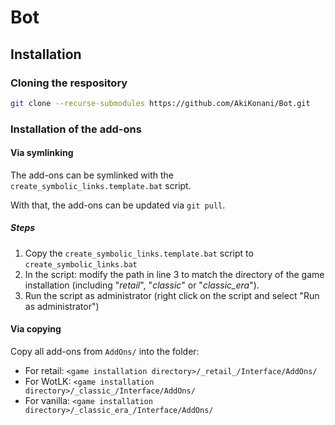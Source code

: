 # Bot

## Installation

### Cloning the respository

```sh
git clone --recurse-submodules https://github.com/AkiKonani/Bot.git
```

### Installation of the add-ons

#### Via symlinking

The add-ons can be symlinked with the `create_symbolic_links.template.bat` script.

With that, the add-ons can be updated via `git pull`.

##### Steps

1. Copy the `create_symbolic_links.template.bat` script to `create_symbolic_links.bat`
2. In the script: modify the path in line 3 to match the directory of the game installation (including "_retail_", "_classic_" or "_classic_era_").
3. Run the script as administrator (right click on the script and select "Run as administrator")

#### Via copying

Copy all add-ons from `AddOns/` into the folder:

* For retail: `<game installation directory>/_retail_/Interface/AddOns/`
* For WotLK: `<game installation directory>/_classic_/Interface/AddOns/`
* For vanilla: `<game installation directory>/_classic_era_/Interface/AddOns/`
